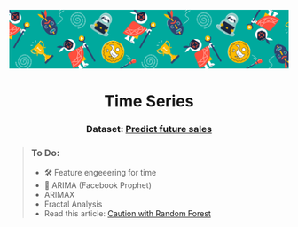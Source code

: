 ![](img/header.png)
<h1 align="center">Time Series</h1>
<h3 align="center">Dataset: <a href="https://www.kaggle.com/c/competitive-data-science-predict-future-sales">Predict future sales</a></h3>

> ### To Do:
> - 🛠 Feature engeeering for time
> - 🔮 ARIMA (Facebook Prophet)
> - ARIMAX
> - Fractal Analysis
> - Read this article: [Caution with Random Forest](https://medium.com/datadriveninvestor/why-wont-time-series-data-and-random-forests-work-very-well-together-3c9f7b271631)
